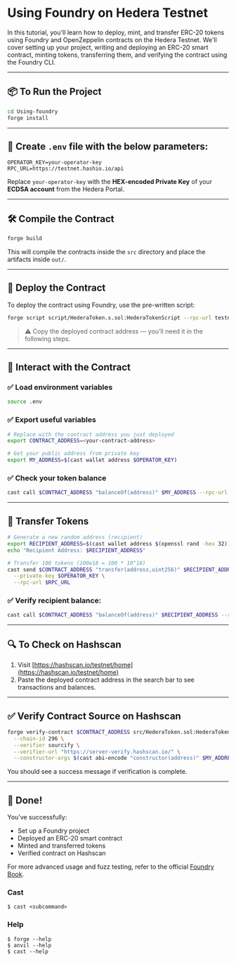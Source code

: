 # Using Foundry on Hedera Testnet

In this tutorial, you'll learn how to deploy, mint, and transfer ERC-20 tokens using Foundry and OpenZeppelin contracts on the Hedera Testnet. We'll cover setting up your project, writing and deploying an ERC-20 smart contract, minting tokens, transferring them, and verifying the contract using the Foundry CLI.

---

## 📦 To Run the Project

```bash
cd Using-foundry
forge install
````

---

## 🔐 Create `.env` file with the below parameters:

```env
OPERATOR_KEY=your-operator-key
RPC_URL=https://testnet.hashio.io/api
```

Replace `your-operator-key` with the **HEX-encoded Private Key** of your **ECDSA account** from the Hedera Portal.

---

## 🛠 Compile the Contract

```bash
forge build
```

This will compile the contracts inside the `src` directory and place the artifacts inside `out/`.

---

## 🚀 Deploy the Contract

To deploy the contract using Foundry, use the pre-written script:

```bash
forge script script/HederaToken.s.sol:HederaTokenScript --rpc-url testnet --broadcast
```

> ⚠️ Copy the deployed contract address — you’ll need it in the following steps.

---

## 🧪 Interact with the Contract

### ✅ Load environment variables

```bash
source .env
```

### ✅ Export useful variables

```bash
# Replace with the contract address you just deployed
export CONTRACT_ADDRESS=<your-contract-address>

# Get your public address from private key
export MY_ADDRESS=$(cast wallet address $OPERATOR_KEY)
```

### ✅ Check your token balance

```bash
cast call $CONTRACT_ADDRESS "balanceOf(address)" $MY_ADDRESS --rpc-url $RPC_URL
```

---

## 🔁 Transfer Tokens

```bash
# Generate a new random address (recipient)
export RECIPIENT_ADDRESS=$(cast wallet address $(openssl rand -hex 32))
echo "Recipient Address: $RECIPIENT_ADDRESS"

# Transfer 100 tokens (100e18 = 100 * 10^18)
cast send $CONTRACT_ADDRESS "transfer(address,uint256)" $RECIPIENT_ADDRESS 100e18 \
  --private-key $OPERATOR_KEY \
  --rpc-url $RPC_URL
```

### ✅ Verify recipient balance:

```bash
cast call $CONTRACT_ADDRESS "balanceOf(address)" $RECIPIENT_ADDRESS --rpc-url $RPC_URL
```

---

## 🔍 To Check on Hashscan

1. Visit [https://hashscan.io/testnet/home](https://hashscan.io/testnet/home)
2. Paste the deployed contract address in the search bar to see transactions and balances.

---

## ✅ Verify Contract Source on Hashscan

```bash
forge verify-contract $CONTRACT_ADDRESS src/HederaToken.sol:HederaToken \
  --chain-id 296 \
  --verifier sourcify \
  --verifier-url "https://server-verify.hashscan.io/" \
  --constructor-args $(cast abi-encode "constructor(address)" $MY_ADDRESS)
```

You should see a success message if verification is complete.

---

## 🏁 Done!

You’ve successfully:

* Set up a Foundry project
* Deployed an ERC-20 smart contract
* Minted and transferred tokens
* Verified contract on Hashscan

For more advanced usage and fuzz testing, refer to the official [Foundry Book](https://book.getfoundry.sh/).



### Cast

```shell
$ cast <subcommand>
```

### Help

```shell
$ forge --help
$ anvil --help
$ cast --help
```
